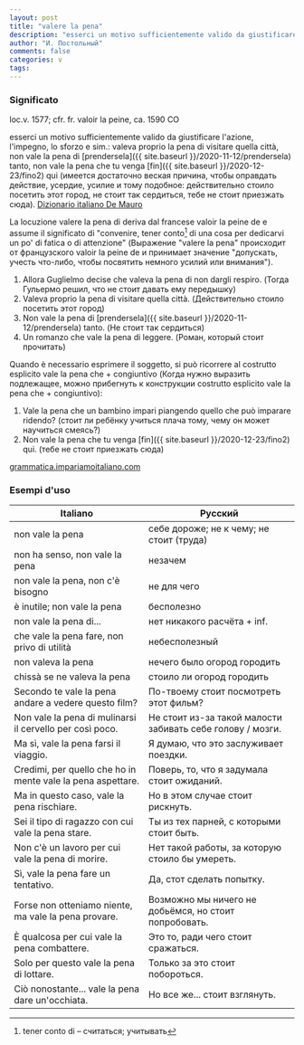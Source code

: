 ```yaml
---
layout: post
title: "valere la pena"
description: "esserci un motivo sufficientemente valido da giustificare l'azione, l'impegno, lo sforzo e sim.: valeva proprio la pena di visitare quella città, non vale la pena di prendersela tanto, non vale la pena che tu venga fin qui"
author: "И. Постольный"
comments: false
categories: v
tags:
---
```


### Significato

loc.v. 1577; cfr. fr. valoir la peine, ca. 1590 CO

esserci un motivo sufficientemente valido da giustificare l'azione, l'impegno, lo sforzo e sim.: valeva proprio la pena di visitare quella città, non vale la pena di [prendersela]({{ site.baseurl }}/2020-11-12/prendersela) tanto, non vale la pena che tu venga [fin]({{ site.baseurl }}/2020-12-23/fino2) qui (имеется достаточно веская причина, чтобы оправдать действие, усердие, усилие и тому подобное: действительно стоило посетить этот город, не стоит так сердиться, тебе не стоит приезжать сюда). [Dizionario italiano De Mauro](https://dizionario.internazionale.it/parola/valere-la-pena)

La locuzione valere la pena di deriva dal francese valoir la peine de e assume il significato di "convenire, tener conto[^1] di una cosa per dedicarvi un po' di fatica o di attenzione" (Выражение "valere la pena" происходит от французского valoir la peine de и принимает значение "допускать, учесть что-либо, чтобы посвятить немного усилий или внимания").

1. Allora Guglielmo decise che valeva la pena di non dargli respiro. (Тогда Гульермо решил, что не стоит давать ему передышку)
2. Valeva proprio la pena di visitare quella città. (Действительно стоило посетить этот город)
3. Non vale la pena di [prendersela]({{ site.baseurl }}/2020-11-12/prendersela) tanto. (Не стоит так сердиться)
4. Un romanzo che vale la pena di leggere. (Роман, который стоит прочитать)

Quando è necessario esprimere il soggetto, si può ricorrere al costrutto esplicito vale la pena che + congiuntivo (Когда нужно выразить подлежащее, можно прибегнуть к конструкции costrutto esplicito vale la pena che + congiuntivo):

1. Vale la pena che un bambino impari piangendo quello che può imparare ridendo? (стоит ли ребёнку учиться плача тому, чему он может научиться смеясь?)
2. Non vale la pena che tu venga [fin]({{ site.baseurl }}/2020-12-23/fino2) qui. (тебе не стоит приезжать сюда)

[grammatica.impariamoitaliano.com](http://grammatica.impariamoitaliano.com/2020/01/valere-la-pena.html)

### Esempi d'uso

| Italiano | Русский |
|----------|---------|
|non vale la pena|себе дороже; не к чему; не стоит (труда)|
|non ha senso, non vale la pena|незачем|
|non vale la pena, non c'è bisogno|не для чего|
|è inutile; non vale la pena|бесполезно|
|non vale la pena di...|нет никакого расчёта + inf.|
|che vale la pena fare, non privo di utilità|небесполезный|
|non valeva la pena|нечего было огород городить|
|chissà se ne valeva la pena|стоило ли огород городить|
|Secondo te vale la pena andare a vedere questo film?|По-твоему стоит посмотреть этот фильм?|
|Non vale la pena di mulinarsi il cervello per così poco.|Не стоит из-за такой малости забивать себе голову / мозги.|
|Ma sì, vale la pena farsi il viaggio.|Я думаю, что это заслуживает поездки.|
|Credimi, per quello che ho in mente vale la pena aspettare.|Поверь, то, что я задумала стоит ожиданий.|
|Ma in questo caso, vale la pena rischiare.|Но в этом случае стоит рискнуть.|
|Sei il tipo di ragazzo con cui vale la pena stare.|Ты из тех парней, с которыми стоит быть.|
|Non c'è un lavoro per cui vale la pena di morire.|Нет такой работы, за которую стоило бы умереть.|
|Sì, vale la pena fare un tentativo.|Да, стот сделать попытку.|
|Forse non otteniamo niente, ma vale la pena provare.|Возможно мы ничего не добьёмся, но стоит попробовать.|
|È qualcosa per cui vale la pena combattere.|Это то, ради чего стоит сражаться.|
|Solo per questo vale la pena di lottare.|Только за это стоит побороться.|
|Ciò nonostante... vale la pena dare un'occhiata.|Но все же... стоит взглянуть.|

[^1]: tener conto di – считаться; учитывать